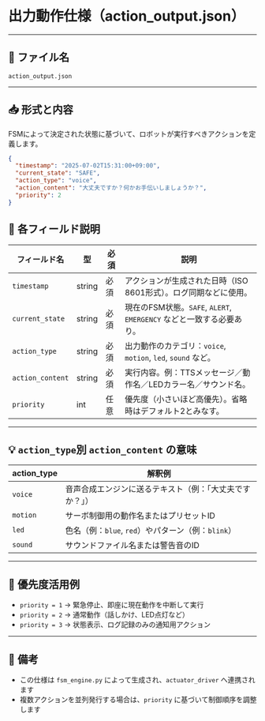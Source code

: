 # 出力動作仕様（action_output.json）

---

## 📄 ファイル名

`action_output.json`

---

## 📥 形式と内容

FSMによって決定された状態に基づいて、ロボットが実行すべきアクションを定義します。

```json
{
  "timestamp": "2025-07-02T15:31:00+09:00",
  "current_state": "SAFE",
  "action_type": "voice",
  "action_content": "大丈夫ですか？何かお手伝いしましょうか？",
  "priority": 2
}
```

## 📝 各フィールド説明

| フィールド名       | 型      | 必須 | 説明                                                                 |
|--------------------|---------|------|----------------------------------------------------------------------|
| `timestamp`        | string  | 必須 | アクションが生成された日時（ISO 8601形式）。ログ同期などに使用。    |
| `current_state`    | string  | 必須 | 現在のFSM状態。`SAFE`, `ALERT`, `EMERGENCY` などと一致する必要あり。 |
| `action_type`      | string  | 必須 | 出力動作のカテゴリ：`voice`, `motion`, `led`, `sound` など。        |
| `action_content`   | string  | 必須 | 実行内容。例：TTSメッセージ／動作名／LEDカラー名／サウンド名。     |
| `priority`         | int     | 任意 | 優先度（小さいほど高優先）。省略時はデフォルト2とみなす。          |

---

## 💡 `action_type`別 `action_content` の意味

| action_type | 解釈例                                            |
|-------------|--------------------------------------------------|
| `voice`     | 音声合成エンジンに送るテキスト（例：「大丈夫ですか？」） |
| `motion`    | サーボ制御用の動作名またはプリセットID              |
| `led`       | 色名（例：`blue`, `red`）やパターン（例：`blink`）    |
| `sound`     | サウンドファイル名または警告音のID                   |

---

## 🧪 優先度活用例

- `priority = 1` → 緊急停止、即座に現在動作を中断して実行  
- `priority = 2` → 通常動作（話しかけ、LED点灯など）  
- `priority = 3` → 状態表示、ログ記録のみの通知用アクション

---

## 📎 備考

- この仕様は `fsm_engine.py` によって生成され、`actuator_driver` へ連携されます  
- 複数アクションを並列発行する場合は、`priority` に基づいて制御順序を調整します
